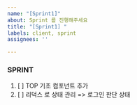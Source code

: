 ```yaml
---
name: "[Sprint1]"
about: Sprint 를 진행해주세요
title: "[Sprint1] "
labels: client, sprint
assignees: ''

---
```


### SPRINT
1. [ ] TOP 기초 컴포넌트 추가
2. [ ] 리덕스 로 상태  관리 => 로그인 판단 상태
